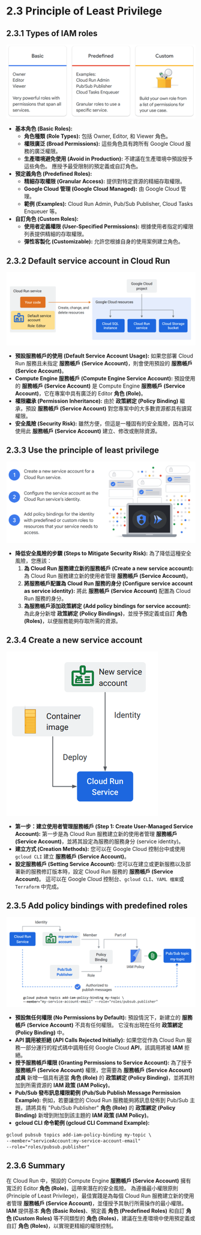 # 2.3 Principle of Least Privilege

## 2.3.1 Types of IAM roles

![gh](https://raw.githubusercontent.com/SeanChenR/img_gif/main/myimage/1741849025000seqhnt.png)

- **基本角色 (Basic Roles):**
    - **角色種類 (Role Types):** 包括 Owner, Editor, 和 Viewer 角色。
    - **權限廣泛 (Broad Permissions):** 這些角色具有跨所有 Google Cloud 服務的廣泛權限。
    - **生產環境避免使用 (Avoid in Production):** 不建議在生產環境中預設授予這些角色。 應授予最受限制的預定義或自訂角色。
- **預定義角色 (Predefined Roles):**
    - **精細存取權限 (Granular Access):** 提供對特定資源的精細存取權限。
    - **Google Cloud 管理 (Google Cloud Managed):** 由 Google Cloud 管理。
    - **範例 (Examples):** Cloud Run Admin, Pub/Sub Publisher, Cloud Tasks Enqueuer 等。
- **自訂角色 (Custom Roles):**
    - **使用者定義權限 (User-Specified Permissions):** 根據使用者指定的權限列表提供精細的存取權限。
    - **彈性客製化 (Customizable):** 允許您根據自身的使用案例建立角色。
## 2.3.2 Default service account in Cloud Run

![gh](https://raw.githubusercontent.com/SeanChenR/img_gif/main/myimage/17418491320002ovhac.png)

- **預設服務帳戶的使用 (Default Service Account Usage):** 如果您部署 Cloud Run 服務且未指定 **服務帳戶 (Service Account)**，則會使用預設的 **服務帳戶 (Service Account)**。
- **Compute Engine 服務帳戶 (Compute Engine Service Account):** 預設使用的 **服務帳戶 (Service Account)** 是 Compute Engine **服務帳戶 (Service Account)**，它在專案中具有廣泛的 Editor **角色 (Role)**。
- **權限繼承 (Permission Inheritance):** 由於 **政策綁定 (Policy Binding)** 繼承，預設 **服務帳戶 (Service Account)** 對您專案中的大多數資源都具有讀寫權限。
- **安全風險 (Security Risk):** 雖然方便，但這是一種固有的安全風險，因為可以使用此 **服務帳戶 (Service Account)** 建立、修改或刪除資源。
## 2.3.3 Use the principle of least privilege

![gh](https://raw.githubusercontent.com/SeanChenR/img_gif/main/myimage/1741853376000utfhnn.png)

- **降低安全風險的步驟 (Steps to Mitigate Security Risk):** 為了降低這種安全風險，您應該：
    1. **為 Cloud Run 服務建立新的服務帳戶 (Create a new service account):** 為 Cloud Run 服務建立新的使用者管理 **服務帳戶 (Service Account)**。
    2. **將服務帳戶配置為 Cloud Run 服務的身分 (Configure service account as service identity):** 將此 **服務帳戶 (Service Account)** 配置為 Cloud Run 服務的身分。
    3. **為服務帳戶添加政策綁定 (Add policy bindings for service account):** 為此身分新增 **政策綁定 (Policy Bindings)**，並授予預定義或自訂 **角色 (Roles)**，以便服務能夠存取所需的資源。
## 2.3.4 Create a new service account

![gh](https://raw.githubusercontent.com/SeanChenR/img_gif/main/myimage/17418535630006a4zzx.png)

- **第一步：建立使用者管理服務帳戶 (Step 1: Create User-Managed Service Account):** 第一步是為 Cloud Run 服務建立新的使用者管理 **服務帳戶 (Service Account)**，並將其設定為服務的服務身分 (service identity)。
- **建立方式 (Creation Methods):** 您可以在 Google Cloud 控制台中或使用 `gcloud CLI` 建立 **服務帳戶 (Service Account)**。
- **設定服務帳戶 (Setting Service Account):** 您可以在建立或更新服務以及部署新的服務修訂版本時，設定 Cloud Run 服務的 **服務帳戶 (Service Account)**。 這可以在 Google Cloud 控制台、`gcloud CLI`、`YAML 檔案`或 `Terraform` 中完成。
## 2.3.5 Add policy bindings with predefined roles

![gh](https://raw.githubusercontent.com/SeanChenR/img_gif/main/myimage/1741853784000ztqifl.png)

- **預設無任何權限 (No Permissions by Default):** 預設情況下，新建立的 **服務帳戶 (Service Account)** 不具有任何權限。 它沒有出現在任何 **政策綁定 (Policy Binding)** 中。
- **API 調用被拒絕 (API Calls Rejected Initially):** 如果您從作為 Cloud Run 服務一部分運行的程式碼中調用任何 Google Cloud **API**，該調用將被 **IAM** 拒絕。
- **授予服務帳戶權限 (Granting Permissions to Service Account):** 為了授予 **服務帳戶 (Service Account)** 權限，您需要為 **服務帳戶 (Service Account) 成員** 新增一個具有適當 **角色 (Role)** 的 **政策綁定 (Policy Binding)**，並將其附加到所需資源的 **IAM 政策 (IAM Policy)**。
- **Pub/Sub 發布訊息權限範例 (Pub/Sub Publish Message Permission Example):** 例如，若要讓您的 Cloud Run 服務能夠將訊息發佈到 Pub/Sub 主題，請將具有 "Pub/Sub Publisher" **角色 (Role)** 的 **政策綁定 (Policy Binding)** 新增到附加到該主題的 **IAM 政策 (IAM Policy)**。
- **gcloud CLI 命令範例 (gcloud CLI Command Example):**

```shell
gcloud pubsub topics add-iam-policy-binding my-topic \
--member="serviceAccount:my-service-account-email" 
--role="roles/pubsub.publisher"
```

## 2.3.6 Summary

在 Cloud Run 中，預設的 Compute Engine **服務帳戶 (Service Account)** 擁有寬泛的 Editor **角色 (Role)**，這帶來潛在的安全風險。 為遵循最小權限原則 (Principle of Least Privilege)，最佳實踐是為每個 Cloud Run 服務建立新的使用者管理 **服務帳戶 (Service Account)**，並僅授予其執行所需操作的最小權限。 **IAM** 提供基本 **角色 (Basic Roles)**、預定義 **角色 (Predefined Roles)** 和自訂 **角色 (Custom Roles)** 等不同類型的 **角色 (Roles)**，建議在生產環境中使用預定義或自訂 **角色 (Roles)**，以實現更精細的權限控制。